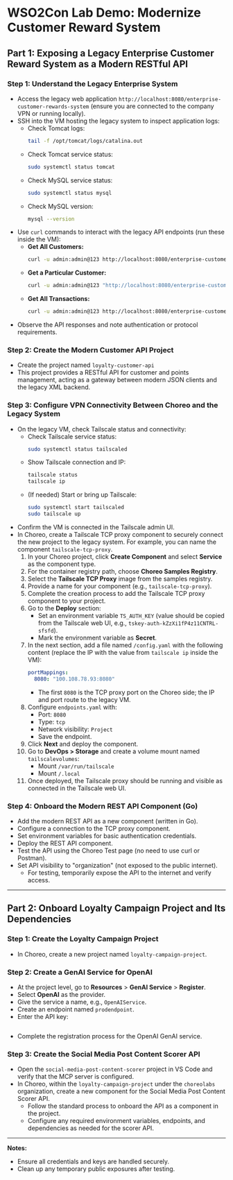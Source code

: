 # WSO2Con Lab Demo: Modernize Customer Reward System

## Part 1: Exposing a Legacy Enterprise Customer Reward System as a Modern RESTful API

### Step 1: Understand the Legacy Enterprise System

- Access the legacy web application `http://localhost:8080/enterprise-customer-rewards-system` (ensure you are connected to the company VPN or running locally).
- SSH into the VM hosting the legacy system to inspect application logs:
    - Check Tomcat logs:
        ```sh
        tail -f /opt/tomcat/logs/catalina.out
        ```
    - Check Tomcat service status:
        ```sh
        sudo systemctl status tomcat
        ```
    - Check MySQL service status:
        ```sh
        sudo systemctl status mysql
        ```
    - Check MySQL version:
        ```sh
        mysql --version
        ```
- Use `curl` commands to interact with the legacy API endpoints (run these inside the VM):
    - **Get All Customers:**
        ```sh
        curl -u admin:admin@123 http://localhost:8080/enterprise-customer-rewards-system/service/customers
        ```
    - **Get a Particular Customer:**
        ```sh
        curl -u admin:admin@123 "http://localhost:8080/enterprise-customer-rewards-system/service/customers?customerId=CUST001234"
        ```
    - **Get All Transactions:**
        ```sh
        curl -u admin:admin@123 http://localhost:8080/enterprise-customer-rewards-system/service/transactions
        ```
- Observe the API responses and note authentication or protocol requirements.

### Step 2: Create the Modern Customer API Project

- Create the project named `loyalty-customer-api`
- This project provides a RESTful API for customer and points management, acting as a gateway between modern JSON clients and the legacy XML backend.


### Step 3: Configure VPN Connectivity Between Choreo and the Legacy System

- On the legacy VM, check Tailscale status and connectivity:
    - Check Tailscale service status:
        ```sh
        sudo systemctl status tailscaled
        ```
    - Show Tailscale connection and IP:
        ```sh
        tailscale status
        tailscale ip
        ```
    - (If needed) Start or bring up Tailscale:
        ```sh
        sudo systemctl start tailscaled
        sudo tailscale up
        ```
- Confirm the VM is connected in the Tailscale admin UI.
- In Choreo, create a Tailscale TCP proxy component to securely connect the new project to the legacy system. For example, you can name the component `tailscale-tcp-proxy`.
    1. In your Choreo project, click **Create Component** and select **Service** as the component type.
    2. For the container registry path, choose **Choreo Samples Registry**.
    3. Select the **Tailscale TCP Proxy** image from the samples registry.
    4. Provide a name for your component (e.g., `tailscale-tcp-proxy`).
    5. Complete the creation process to add the Tailscale TCP proxy component to your project.
    6. Go to the **Deploy** section:
        - Set an environment variable `TS_AUTH_KEY` (value should be copied from the Tailscale web UI, e.g., `tskey-auth-kZzXi1fP4z11CNTRL-sfsfd`).
        - Mark the environment variable as **Secret**.
    7. In the next section, add a file named `/config.yaml` with the following content (replace the IP with the value from `tailscale ip` inside the VM):
        ```yaml
        portMappings:
          8080: "100.108.78.93:8080"
        ```
        - The first `8080` is the TCP proxy port on the Choreo side; the IP and port route to the legacy VM.
    8. Configure `endpoints.yaml` with:
        - Port: `8080`
        - Type: `tcp`
        - Network visibility: `Project`
        - Save the endpoint.
    9. Click **Next** and deploy the component.
    10. Go to **DevOps > Storage** and create a volume mount named `tailscalevolumes`:
        - Mount `/var/run/tailscale`
        - Mount `/.local`
    11. Once deployed, the Tailscale proxy should be running and visible as connected in the Tailscale web UI.

### Step 4: Onboard the Modern REST API Component (Go)

- Add the modern REST API as a new component (written in Go).
- Configure a connection to the TCP proxy component.
- Set environment variables for basic authentication credentials.
- Deploy the REST API component.
- Test the API using the Choreo Test page (no need to use curl or Postman).
- Set API visibility to "organization" (not exposed to the public internet).
    - For testing, temporarily expose the API to the internet and verify access.

---

## Part 2: Onboard Loyalty Campaign Project and Its Dependencies

### Step 1: Create the Loyalty Campaign Project

- In Choreo, create a new project named `loyalty-campaign-project`.

### Step 2: Create a GenAI Service for OpenAI

- At the project level, go to **Resources** > **GenAI Service** > **Register**.
- Select **OpenAI** as the provider.
- Give the service a name, e.g., `OpenAIService`.
- Create an endpoint named `prodendpoint`.
- Enter the API key:
  ```
  ```
- Complete the registration process for the OpenAI GenAI service.

### Step 3: Create the Social Media Post Content Scorer API

- Open the `social-media-post-content-scorer` project in VS Code and verify that the MCP server is configured.
- In Choreo, within the `loyalty-campaign-project` under the `choreolabs` organization, create a new component for the Social Media Post Content Scorer API.
    - Follow the standard process to onboard the API as a component in the project.
    - Configure any required environment variables, endpoints, and dependencies as needed for the scorer API.

---

**Notes:**
- Ensure all credentials and keys are handled securely.
- Clean up any temporary public exposures after testing.
